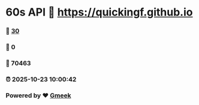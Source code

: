# 60s API :link: https://quickingf.github.io 
### :page_facing_up: [30](https://quickingf.github.io/tag.html) 
### :speech_balloon: 0 
### :hibiscus: 70463 
### :alarm_clock: 2025-10-23 10:00:42 
### Powered by :heart: [Gmeek](https://github.com/Meekdai/Gmeek)
